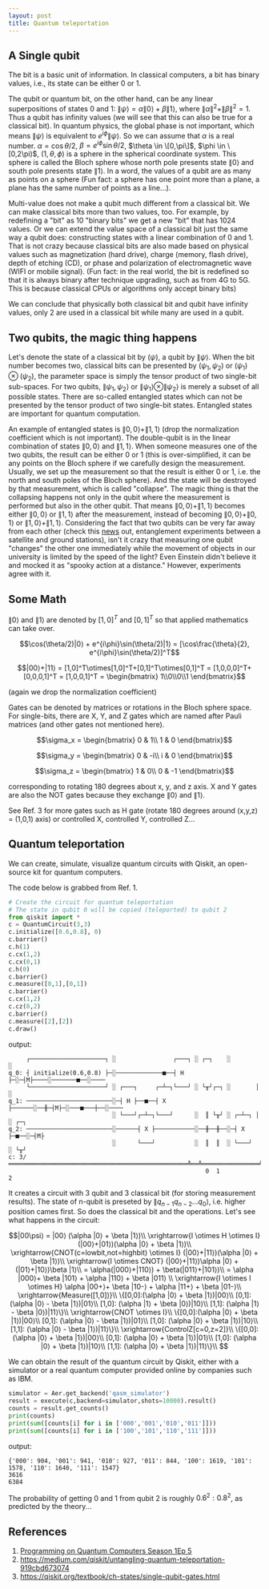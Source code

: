 ```yaml
---
layout: post
title: Quantum teleportation
---
```


## A Single qubit

The bit is a basic unit of information. In classical computers, a bit has binary values, i.e., its state can be either 0 or 1.

The qubit or quantum bit, on the other hand, can be any linear superpositions of states 0 and 1: $\|\psi⟩ = \alpha \|0⟩ + \beta \|1⟩$, where $\|\alpha\|^2+\|\beta\|^2 = 1$. Thus a qubit has infinity values (we will see that this can also be true for a classical bit). In quantum physics, the global phase is not important, which means $\|\psi⟩$ is equivalent to $e^{i\phi} \|\psi⟩$. So we can assume that  $\alpha$ is a real number. $\alpha = \cos{\theta/2}$, $\beta = e^{i \phi} \sin{\theta/2}$, $\theta \in \[0,\pi\]$, $\phi \in \[0,2\pi)$, $(1, \theta, \phi)$ is a sphere in the spherical coordinate system. This sphere is called the Bloch sphere whose north pole presents state $\|0⟩$ and south pole presents state $\|1⟩$. In a word, the values of a qubit are as many as points on a sphere (Fun fact: a sphere has one point more than a plane, a plane has the same number of points as a line...).

Multi-value does not make a qubit much different from a classical bit. We can make classical bits more than two values, too. For example, by redefining a "bit" as 10 "binary bits" we get a new "bit" that has 1024 values. Or we can extend the value space of a classical bit just the same way a qubit does: constructing states with a linear combination of 0 and 1. That is not crazy because classical bits are also made based on physical values such as magnetization (hard drive), charge (memory, flash drive), depth of etching (CD), or phase and polarization of electromagnetic wave (WIFI or mobile signal). (Fun fact: in the real world, the bit is redefined so that it is always binary after technique upgrading, such as from 4G to 5G. This is because classical CPUs or algorithms only accept binary bits)

We can conclude that physically both classical bit and qubit have infinity values, only 2 are used in a classical bit while many are used in a qubit.

## Two qubits, the magic thing happens

Let's denote the state of a classical bit by $(\psi)$, a qubit by $\|\psi⟩$. When the bit number becomes two, classical bits can be presented by $(\psi_1,\psi_2)$ or $(\psi_1) \otimes (\psi_2)$, the parameter space is simply the tensor product of two single-bit sub-spaces. For two qubits, $\|\psi_1,\psi_2⟩$ or $\|\psi_1⟩ \otimes \|\psi_2⟩$ is merely a subset of all possible states. There are so-called entangled states which can not be presented by the tensor product of two single-bit states. Entangled states are important for quantum computation.

An example of entangled states is $\|0,0⟩+\|1,1⟩$ (drop the normalization coefficient which is not important). The double-qubit is in the linear combination of states $\|0,0⟩$ and $\|1,1⟩$. When someone measures one of the two qubits, the result can be either 0 or 1 (this is over-simplified, it can be any points on the Bloch sphere if we carefully design the measurement. Usually, we set up the measurement so that the result is either 0 or 1, i.e. the north and south poles of the Bloch sphere). And the state will be destroyed by that measurement, which is called "collapse". The magic thing is that the collapsing happens not only in the qubit where the measurement is performed but also in the other qubit. That means $\|0,0⟩+\|1,1⟩$ becomes either $\|0,0⟩$ or $\|1,1⟩$ after the measurement, instead of becoming $\|0,0⟩+\|0,1⟩$ or $\|1,0⟩+\|1,1⟩$. Considering the fact that two qubits can be very far away from each other (check this [news](https://www.sciencemag.org/news/2017/06/china-s-quantum-satellite-achieves-spooky-action-record-distance) out, entanglement experiments between a satellite and ground stations), isn't it crazy that measuring one qubit "changes" the other one immediately while the movement of objects in our university is limited by the speed of the light? Even Einstein didn't believe it and mocked it as "spooky action at a distance." However, experiments agree with it.

## Some Math

$\|0⟩$ and $\|1⟩$ are denoted by $[1,0]^T$ and $[0,1]^T$ so that applied mathematics can take over.

$$\cos(\theta/2)|0⟩ + e^{i\phi}\sin(\theta/2)|1⟩ = [\cos\frac{\theta}{2}, e^{i\phi}\sin(\theta/2)]^T$$

$$|00⟩+|11⟩ = [1,0]^T\otimes[1,0]^T+[0,1]^T\otimes[0,1]^T = [1,0,0,0]^T+[0,0,0,1]^T = [1,0,0,1]^T = \begin{bmatrix}
1\\0\\0\\1
\end{bmatrix}$$

(again we drop the normalization coefficient)

Gates can be denoted by matrices or rotations in the Bloch sphere space. For single-bits, there are X, Y, and Z gates which are named after Pauli matrices (and other gates not mentioned here).

$$\sigma_x = 
\begin{bmatrix}
0 & 1\\
1 & 0
\end{bmatrix}$$

$$\sigma_y = \begin{bmatrix}
0 & -i\\
i & 0
\end{bmatrix}$$

$$\sigma_z = \begin{bmatrix}
1 & 0\\
0 & -1
\end{bmatrix}$$

corresponding to rotating 180 degrees about x, y, and z axis. X and Y gates are also the NOT gates because they exchange $\|0⟩$ and $\|1⟩$.

See Ref. 3 for more gates such as H gate (rotate 180 degrees around (x,y,z) = (1,0,1) axis) or controlled X, controlled Y, controlled Z...

## Quantum teleportation

We can create, simulate, visualize quantum circuits with Qiskit, an open-source kit for quantum computers.

The code below is grabbed from Ref. 1.

```python
# Create the circuit for quantum teleportation
# The state in qubit 0 will be copied (teleported) to qubit 2
from qiskit import *
c = QuantumCircuit(3,3)
c.initialize([0.6,0.8], 0)
c.barrier()
c.h(1)
c.cx(1,2)
c.cx(0,1)
c.h(0)
c.barrier()
c.measure([0,1],[0,1])
c.barrier()
c.cx(1,2)
c.cz(0,2)
c.barrier()
c.measure([2],[2])
c.draw()
```

output:

```
     ┌─────────────────────┐ ░                ┌───┐ ░ ┌─┐    ░          ░    
q_0: ┤ initialize(0.6,0.8) ├─░─────────────■──┤ H ├─░─┤M├────░───────■──░────
     └─────────────────────┘ ░ ┌───┐     ┌─┴─┐└───┘ ░ └╥┘┌─┐ ░       │  ░    
q_1: ────────────────────────░─┤ H ├──■──┤ X ├──────░──╫─┤M├─░───■───┼──░────
                             ░ └───┘┌─┴─┐└───┘      ░  ║ └╥┘ ░ ┌─┴─┐ │  ░ ┌─┐
q_2: ────────────────────────░──────┤ X ├───────────░──╫──╫──░─┤ X ├─■──░─┤M├
                             ░      └───┘           ░  ║  ║  ░ └───┘    ░ └╥┘
c: 3/══════════════════════════════════════════════════╩══╩════════════════╩═
                                                       0  1                2 
```


It creates a circuit with 3 qubit and 3 classical bit (for storing measurement results). The state of n-qubit is preseted by $\|q_{n-1}q_{n-2}...q_0⟩$, i.e. higher position cames first. So does the classical bit and the operations. Let's see what happens in the circuit:

$$|00\psi⟩ = |00⟩ (\alpha |0⟩ + \beta |1⟩)\\
\xrightarrow{I \otimes H \otimes I}
(|00⟩+|01⟩)(\alpha |0⟩ + \beta |1⟩)\\
\xrightarrow{CNOT(c=lowbit,not=highbit) \otimes I}
(|00⟩+|11⟩)(\alpha |0⟩ + \beta |1⟩)\\
\xrightarrow{I \otimes CNOT}
(|00⟩+|11⟩)\alpha |0⟩ + (|01⟩+|10⟩)\beta |1⟩\\
= \alpha(|000⟩+|110⟩) + \beta(|011⟩+|101⟩)\\
= \alpha |000⟩+ \beta |101⟩ + \alpha |110⟩ + \beta |011⟩ \\
\xrightarrow{I \otimes I \otimes H}
\alpha |00+⟩+ \beta |10-⟩ + \alpha |11+⟩ + \beta |01-⟩\\
\xrightarrow{Measure([1,0])}\\
\{[0,0]:(\alpha |0⟩ + \beta |1⟩)|00⟩\\
[0,1]: (\alpha |0⟩ - \beta |1⟩)|01⟩\\
[1,0]: (\alpha |1⟩ + \beta |0⟩)|10⟩\\
[1,1]: (\alpha |1⟩ - \beta |0⟩)|11⟩\}\\
\xrightarrow{CNOT \otimes I}\\
\{[0,0]:(\alpha |0⟩ + \beta |1⟩)|00⟩\\
[0,1]: (\alpha |0⟩ - \beta |1⟩)|01⟩\\
[1,0]: (\alpha |0⟩ + \beta |1⟩)|10⟩\\
[1,1]: (\alpha |0⟩ - \beta |1⟩)|11⟩\}\\
\xrightarrow{ControlZ[c=0,z=2]}\\
\{[0,0]:(\alpha |0⟩ + \beta |1⟩)|00⟩\\
[0,1]: (\alpha |0⟩ + \beta |1⟩)|01⟩\\
[1,0]: (\alpha |0⟩ + \beta |1⟩)|10⟩\\
[1,1]: (\alpha |0⟩ + \beta |1⟩)|11⟩\}\\
$$

We can obtain the result of the quantum circuit by Qiskit, either with a simulator or a real quantum computer provided online by companies such as IBM.

```python
simulator = Aer.get_backend('qasm_simulator')
result = execute(c,backend=simulator,shots=10000).result()
counts = result.get_counts()
print(counts)
print(sum([counts[i] for i in ['000','001','010','011']]))
print(sum([counts[i] for i in ['100','101','110','111']]))
```

output:

```
{'000': 904, '001': 941, '010': 927, '011': 844, '100': 1619, '101': 1578, '110': 1640, '111': 1547}
3616
6384
```

The probability of getting 0 and 1 from qubit 2 is roughly $0.6^2:0.8^2$, as predicted by the theory...

## References
1. [Programming on Quantum Computers Season 1Ep 5](https://www.youtube.com/watch?v=mMwovHK2NrE)
2. https://medium.com/qiskit/untangling-quantum-teleportation-919cbd673074
3. https://qiskit.org/textbook/ch-states/single-qubit-gates.html
